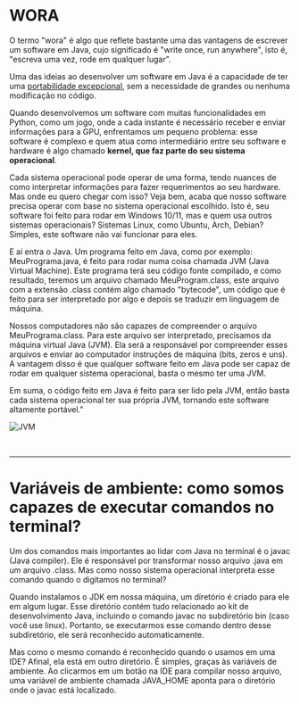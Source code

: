 # WORA
O termo "wora" é algo que reflete bastante uma das vantagens de escrever um software em Java, cujo significado é "write once, run anywhere", isto é, "escreva uma vez, rode em qualquer lugar".

Uma das ideias ao desenvolver um software em Java é a capacidade de ter uma [portabilidade excepcional](https://pt.wikipedia.org/wiki/Portabilidade_de_software), sem a necessidade de grandes ou nenhuma modificação no código.

Quando desenvolvemos um software com muitas funcionalidades em Python, como um jogo, onde a cada instante é necessário receber e enviar informações para a GPU, enfrentamos um pequeno problema: esse software é complexo e quem atua como intermediário entre seu software e hardware é algo chamado __kernel, que faz parte do seu sistema operacional__.


Cada sistema operacional pode operar de uma forma, tendo nuances de como interpretar informações para fazer requerimentos ao seu hardware. Mas onde eu quero chegar com isso? Veja bem, acaba que nosso software precisa operar com base no sistema operacional escolhido. Isto é, seu software foi feito para rodar em Windows 10/11, mas e quem usa outros sistemas operacionais? Sistemas Linux, como Ubuntu, Arch, Debian? Simples, este software não vai funcionar para eles.

E aí entra o Java. Um programa feito em Java, como por exemplo: MeuPrograma.java, é feito para rodar numa coisa chamada JVM (Java Virtual Machine). Este programa terá seu código fonte compilado, e como resultado, teremos um arquivo chamado MeuProgram.class, este arquivo com a extensão .class contém algo chamado "bytecode", um código que é feito para ser interpretado por algo e depois se traduzir em linguagem de máquina.

Nossos computadores não são capazes de compreender o arquivo MeuPrograma.class. Para este arquivo ser interpretado, precisamos da máquina virtual Java (JVM). Ela será a responsável por compreender esses arquivos e enviar ao computador instruções de máquina (bits, zeros e uns). A vantagem disso é que qualquer software feito em Java pode ser capaz de rodar em qualquer sistema operacional, basta o mesmo ter uma JVM.

Em suma, o código feito em Java é feito para ser lido pela JVM, então basta cada sistema operacional ter sua própria JVM, tornando este software altamente portável."

![JVM](https://github.com/FireguiQueen/Java/assets/98475125/0f973e29-41f0-424e-b832-634ada8c4d5c)

<br>

_____________

# Variáveis de ambiente: como somos capazes de executar comandos no terminal? 
Um dos comandos mais importantes ao lidar com Java no terminal é o javac (Java compiler). Ele é responsável por transformar nosso arquivo .java em um arquivo .class. Mas como nosso sistema operacional interpreta esse comando quando o digitamos no terminal?

Quando instalamos o JDK em nossa máquina, um diretório é criado para ele em algum lugar. Esse diretório contém tudo relacionado ao kit de desenvolvimento Java, incluindo o comando javac no subdiretório bin (caso você use linux). Portanto, se executarmos esse comando dentro desse subdiretório, ele será reconhecido automaticamente.

Mas como o mesmo comando é reconhecido quando o usamos em uma IDE? Afinal, ela está em outro diretório. É simples, graças às variáveis de ambiente. Ao clicarmos em um botão na IDE para compilar nosso arquivo, uma variável de ambiente chamada JAVA_HOME aponta para o diretório onde o javac está localizado.



